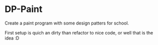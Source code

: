 # DP-Paint
Create a paint program with some design patters for school.

First setup is quich an dirty than refactor to nice code, or well that is the idea :D
